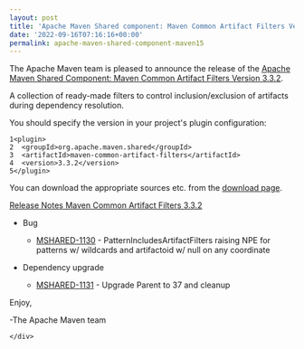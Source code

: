 ```yaml
---
layout: post
title: 'Apache Maven Shared component: Maven Common Artifact Filters Version 3.3.2'
date: '2022-09-16T07:16:16+00:00'
permalink: apache-maven-shared-component-maven15
---
```

<div class="post_body"><p>The Apache Maven team is pleased to announce the release of the
<a href="https://maven.apache.org/shared/maven-common-artifact-filters/">Apache Maven Shared Component: Maven Common Artifact Filters Version 3.3.2</a>.</p>
<p>A collection of ready-made filters to control inclusion/exclusion of artifacts
during dependency resolution.</p>
<p>You should specify the version in your project's plugin configuration:</p>
<div class="highlight"><pre tabindex="0" class="chroma"><code class="language-xml" data-lang="xml"><span class="line"><span class="ln">1</span><span class="cl"><span class="nt">&lt;plugin&gt;</span>
</span></span><span class="line"><span class="ln">2</span><span class="cl">  <span class="nt">&lt;groupId&gt;</span>org.apache.maven.shared<span class="nt">&lt;/groupId&gt;</span>
</span></span><span class="line"><span class="ln">3</span><span class="cl">  <span class="nt">&lt;artifactId&gt;</span>maven-common-artifact-filters<span class="nt">&lt;/artifactId&gt;</span>
</span></span><span class="line"><span class="ln">4</span><span class="cl">  <span class="nt">&lt;version&gt;</span>3.3.2<span class="nt">&lt;/version&gt;</span>
</span></span><span class="line"><span class="ln">5</span><span class="cl"><span class="nt">&lt;/plugin&gt;</span>
</span></span></code></pre></div><p>You can download the appropriate sources etc. from the <a href="http://maven.apache.org/shared/maven-common-artifact-filters/download.cgi">download page</a>.</p>
<p><a href="https://issues.apache.org/jira/secure/ReleaseNote.jspa?projectId=12317922&amp;version=12352116">Release Notes Maven Common Artifact Filters 3.3.2</a></p>
<ul>
<li>
<p>Bug</p>
<ul>
<li><a href="https://issues.apache.org/jira/browse/MSHARED-1130">MSHARED-1130</a> - PatternIncludesArtifactFilters raising NPE for patterns w/ wildcards and artifactoid w/ null on any coordinate</li>
</ul>
</li>
<li>
<p>Dependency upgrade</p>
<ul>
<li><a href="https://issues.apache.org/jira/browse/MSHARED-1131">MSHARED-1131</a> - Upgrade Parent to 37 and cleanup</li>
</ul>
</li>
</ul>
<p>Enjoy,</p>
<p>-The Apache Maven team</p>

    </div>
